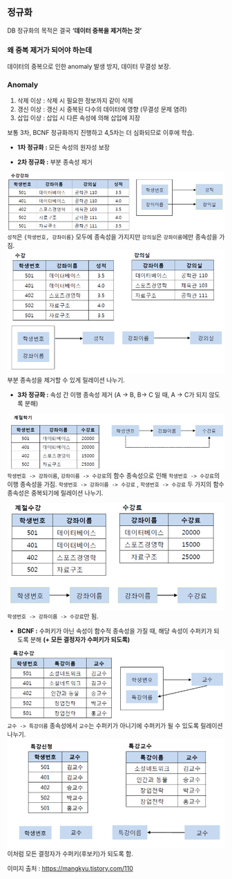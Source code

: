 ## 정규화

DB 정규화의 목적은 결국 **‘데이터 중복을 제거하는 것’**

### 왜 중복 제거가 되어야 하는데

데이터의 중복으로 인한 anomaly 발생 방지, 데이터 무결성 보장.

### Anomaly

1. 삭제 이상 : 삭제 시 필요한 정보까지 같이 삭제
2. 갱신 이상 : 갱신 시 중복된 다수의 데이터에 영향 (무결성 문제 염려)
3. 삽입 이상 : 삽입 시 다른 속성에 의해 삽입에 지장

보통 3차, BCNF 정규화까지 진행하고 4,5차는 더 심화되므로 이후에 학습.

- **1차 정규화 :** 모든 속성의 원자성 보장

- **2차 정규화 :** 부분 종속성 제거

![2NF1](../images/2NF_1.png)
`성적`은 `{학생번호, 강좌이름}` 모두에 종속성을 가지지만 `강의실`은 `강좌이름`에만 종속성을 가짐.
![2NF2](../images/2NF_2.png)
부분 종속성을 제거할 수 있게 릴레이션 나누기.

- **3차 정규화 :** 속성 간 이행 종속성 제거 (A -> B, B-> C 일 때, A -> C가 되지 않도록 분해)

![3NF1](../images/3NF_1.png)
`학생번호 -> 강좌이름`, `강좌이름 -> 수강료`의 함수 종속성으로 인해 `학생번호 -> 수강료`의 이행 종속성을 가짐.
`학생번호 -> 강좌이름 -> 수강료` , `학생번호 -> 수강료` 두 가지의 함수 종속성은 중복되기에 릴레이션 나누기.

![3NF2](../images/3NF_2.png)
`학생번호 -> 강좌이름 -> 수강료`만 됨.

- **BCNF :** 수퍼키가 아닌 속성이 함수적 종속성을 가질 때, 해당 속성이 수퍼키가 되도록 분해
  **(+ 모든 결정자가 수퍼키가 되도록)**

![BCNF1](../images/BCNF_1.png)
`교수 -> 특강이름` 종속성에서 `교수`는 수퍼키가 아니기에 수퍼키가 될 수 있도록 릴레이션 나누기.
![BCNF2](../images/BCNF_2.png)  
이처럼 모든 결정자가 수퍼키(후보키)가 되도록 함.

이미지 출처 : https://mangkyu.tistory.com/110
